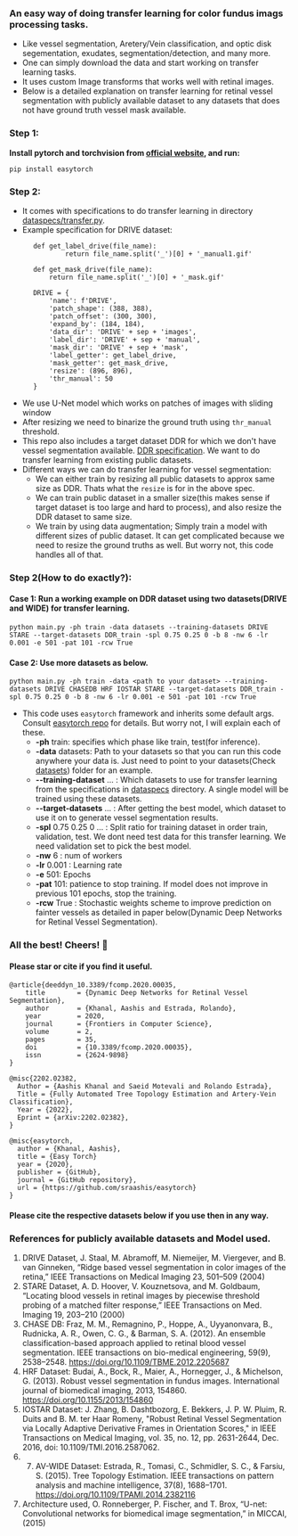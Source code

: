 ### An easy way of doing transfer learning for color fundus imags processing tasks.
* Like vessel segmentation, Aretery/Vein classification, and optic disk segementation, exudates, segmentation/detection, and many more.
* One can simply download the data and start working on transfer learning tasks.
* It uses custom Image transforms that works well with retinal images.
* Below is a detailed explanation on transfer learning for retinal vessel segmentation with publicly available dataset to any datasets that does not have ground truth vessel mask available.

### Step 1:
**Install pytorch and torchvision from [official website](https://pytorch.org/), and run:**

```
pip install easytorch
```

### Step 2:
* It comes with specifications to do transfer learning in directory [dataspecs/transfer.py](datasets/transfer.py).
* Example specification for DRIVE dataset:

```
      def get_label_drive(file_name):
              return file_name.split('_')[0] + '_manual1.gif'
      
      def get_mask_drive(file_name):
          return file_name.split('_')[0] + '_mask.gif'
      
      DRIVE = {
          'name': f'DRIVE',
          'patch_shape': (388, 388),
          'patch_offset': (300, 300),
          'expand_by': (184, 184),
          'data_dir': 'DRIVE' + sep + 'images',
          'label_dir': 'DRIVE' + sep + 'manual',
          'mask_dir': 'DRIVE' + sep + 'mask',
          'label_getter': get_label_drive,
          'mask_getter': get_mask_drive,
          'resize': (896, 896),
          'thr_manual': 50
      }
```
* We use U-Net model which works on patches of images with sliding window
* After resizing we need to binarize the ground truth using `thr_manual` threshold.
* This repo also includes a target dataset DDR for which we don't have vessel segmentation available. [DDR specification](dataspecs/target.py). We want to do transfer learning from existing public datasets.
* Different ways we can do transfer learning for vessel segmentation:
  * We can either train by resizing all public datasets to approx same size as DDR. Thats what the `resize` is for in the above spec.  
  * We can train public dataset in a smaller size(this makes sense if target dataset is too large and hard to process), and also resize the DDR dataset to same size.
  * We train by using data augmentation; Simply train a model with different sizes of public dataset. It can get complicated because we need to resize the ground truths as well. But worry not, this code handles all of that.

### Step 2(How to do exactly?):
#### Case 1: Run a working example on DDR dataset using two datasets(DRIVE and WIDE) for transfer learning.
`python main.py -ph train -data datasets --training-datasets DRIVE STARE --target-datasets DDR_train -spl 0.75 0.25 0 -b 8 -nw 6 -lr 0.001 -e 501 -pat 101 -rcw True`
#### Case 2: Use more datasets as below.
`python main.py -ph train -data <path to your dataset> --training-datasets DRIVE CHASEDB HRF IOSTAR STARE --target-datasets DDR_train -spl 0.75 0.25 0 -b 8 -nw 6 -lr 0.001 -e 501 -pat 101 -rcw True`
* This code uses `easytorch` framework and inherits some default args. Consult [easytorch repo](https://github.com/sraashis/easytorch) for details. But worry not, I will explain each of these.
  * **-ph** train: specifies which phase like train, test(for inference).
  * **-data** datasets: Path to your datasets so that you can run this code anywhere your data is. Just need to point to your datasets(Check [datasets](datasets)) folder for an example.
  * **--training-dataset** ... : Which datasets to use for transfer learning from the specifications in [dataspecs](dataspecs) directory. A single model will be trained using these datasets.
  * **--target-datasets** ... : After getting the best model, which dataset to use it on to generate vessel segmentation results.
  * **-spl** 0.75 0.25 0  ... : Split ratio for training dataset in order train, validation, test. We dont need test data for this transfer learning. We need validation set to pick the best model.
  * **-nw** 6 : num of workers
  * **-lr** 0.001 : Learning rate
  * **-e** 501: Epochs
  * **-pat** 101: patience to stop training. If model does not improve in previous 101 epochs, stop the training.
  * **-rcw** True : Stochastic weights scheme to improve prediction on fainter vessels as detailed in paper below(Dynamic Deep Networks for Retinal Vessel Segmentation).
  

### All the best! Cheers! 🎉

#### Please star or cite if you find it useful.

```
@article{deeddyn_10.3389/fcomp.2020.00035,
	title        = {Dynamic Deep Networks for Retinal Vessel Segmentation},
	author       = {Khanal, Aashis and Estrada, Rolando},
	year         = 2020,
	journal      = {Frontiers in Computer Science},
	volume       = 2,
	pages        = 35,
	doi          = {10.3389/fcomp.2020.00035},
	issn         = {2624-9898}
}

@misc{2202.02382,
  Author = {Aashis Khanal and Saeid Motevali and Rolando Estrada},
  Title = {Fully Automated Tree Topology Estimation and Artery-Vein Classification},
  Year = {2022},
  Eprint = {arXiv:2202.02382},
}

@misc{easytorch,
  author = {Khanal, Aashis},
  title = {Easy Torch}
  year = {2020},
  publisher = {GitHub},
  journal = {GitHub repository},
  url = {https://github.com/sraashis/easytorch}
}
```
#### Please cite the respective datasets below if you use then in any way.
### References for publicly available datasets and Model used.

1. DRIVE Dataset, J. Staal, M. Abramoff, M. Niemeijer, M. Viergever, and B. van Ginneken, “Ridge based vessel
   segmentation in color images of the retina,” IEEE Transactions on Medical Imaging 23, 501–509 (2004)
2. STARE Dataset, A. D. Hoover, V. Kouznetsova, and M. Goldbaum, “Locating blood vessels in retinal images by piecewise
   threshold probing of a matched filter response,” IEEE Transactions on Med. Imaging 19, 203–210 (2000)
3. CHASE DB: Fraz, M. M., Remagnino, P., Hoppe, A., Uyyanonvara, B., Rudnicka, A. R., Owen, C. G., & Barman, S. A. (2012). An ensemble classification-based approach applied to retinal blood vessel segmentation. IEEE transactions on bio-medical engineering, 59(9), 2538–2548. https://doi.org/10.1109/TBME.2012.2205687
4. HRF Dataset: Budai, A., Bock, R., Maier, A., Hornegger, J., & Michelson, G. (2013). Robust vessel segmentation in fundus images. International journal of biomedical imaging, 2013, 154860. https://doi.org/10.1155/2013/154860
5. IOSTAR Dataset: J. Zhang, B. Dashtbozorg, E. Bekkers, J. P. W. Pluim, R. Duits and B. M. ter Haar Romeny, "Robust Retinal Vessel Segmentation via Locally Adaptive Derivative Frames in Orientation Scores," in IEEE Transactions on Medical Imaging, vol. 35, no. 12, pp. 2631-2644, Dec. 2016, doi: 10.1109/TMI.2016.2587062.
6. 7. AV-WIDE Dataset: Estrada, R., Tomasi, C., Schmidler, S. C., & Farsiu, S. (2015). Tree Topology Estimation. IEEE transactions on pattern analysis and machine intelligence, 37(8), 1688–1701. https://doi.org/10.1109/TPAMI.2014.2382116
7. Architecture used, O. Ronneberger, P. Fischer, and T. Brox, “U-net: Convolutional networks for biomedical image
   segmentation,” in MICCAI, (2015)
